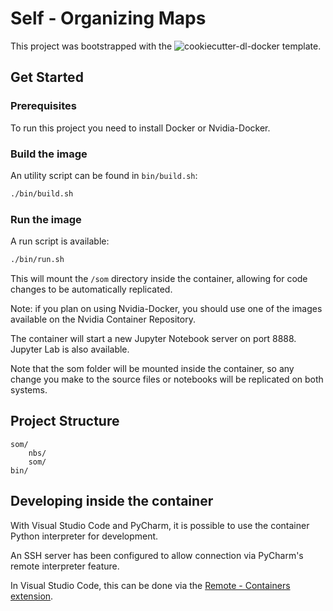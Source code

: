# Self - Organizing Maps

This project was bootstrapped with the ![`cookiecutter-dl-docker`](htts://github.com/rsayn/cookiecutter-dl-docker) template.

## Get Started

### Prerequisites

To run this project you need to install Docker or Nvidia-Docker.

### Build the image

An utility script can be found in `bin/build.sh`:

```bash
./bin/build.sh
```

### Run the image

A run script is available:

```bash
./bin/run.sh
```

This will mount the `/som` directory inside the container, allowing for code changes to be automatically replicated.

Note: if you plan on using Nvidia-Docker, you should use one of the images available on the Nvidia Container Repository.

The container will start a new Jupyter Notebook server on port 8888. Jupyter Lab is also available.

Note that the som folder will be mounted inside the container, so any change you make to the source files or notebooks will be replicated on both systems.

## Project Structure

```text
som/
    nbs/
    som/
bin/
```

## Developing inside the container

With Visual Studio Code and PyCharm, it is possible to use the container Python interpreter for development.

An SSH server has been configured to allow connection via PyCharm's remote interpreter feature.

In Visual Studio Code, this can be done via the [Remote - Containers extension](https://marketplace.visualstudio.com/items?itemName=ms-vscode-remote.remote-containers).
